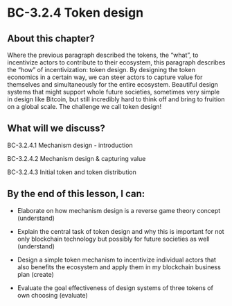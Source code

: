 # BC-3.2.4 Token design

## About this chapter?
Where the previous paragraph described the tokens, the “what”, to incentivize actors to contribute to their ecosystem, this paragraph describes the “how” of incentivization: token design. By designing the token economics in a certain way, we can steer actors to capture value for themselves and simultaneously for the entire ecosystem. Beautiful design systems that might support whole future societies, sometimes very simple in design like Bitcoin, but still incredibly hard to think off and bring to fruition on a global scale. The challenge we call token design! 

## What will we discuss? 

BC-3.2.4.1 Mechanism design - introduction

BC-3.2.4.2 Mechanism design & capturing value

BC-3.2.4.3 Initial token and token distribution


## By the end of this lesson, I can:

* Elaborate on how mechanism design is a reverse game theory concept (understand)

* Explain the central task of token design and why this is important for not only blockchain technology but possibly for future societies as well (understand)

* Design a simple token mechanism to incentivize individual actors that also benefits the ecosystem and apply them in my blockchain business plan (create) 

* Evaluate the goal effectiveness of design systems of three tokens of own choosing (evaluate) 

